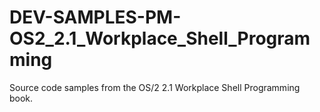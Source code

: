 # DEV-SAMPLES-PM-OS2_2.1_Workplace_Shell_Programming
Source code samples from the OS/2 2.1 Workplace Shell Programming book.
